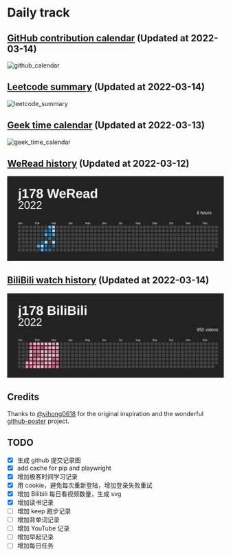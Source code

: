 # Daily track

## [GitHub contribution calendar](https://github.com/j178) (Updated at 2022-03-14)
![github_calendar](https://s2.loli.net/2022/03/14/YGbe2vO3sTZDtzi.png)

## [Leetcode summary](https://leetcode-cn.com/u/j178) (Updated at 2022-03-14)
![leetcode_summary](https://s2.loli.net/2022/03/14/FYXLwKtGRUgSODH.png)

## [Geek time calendar](https://time.geekbang.org/) (Updated at 2022-03-13)
![geek_time_calendar](https://s2.loli.net/2022/03/13/lpcRg3PY8SIbwQX.png)

## [WeRead history](https://weread.qq.com) (Updated at 2022-03-12)
![weread_history](./data/weread_history.svg)

## [BiliBili watch history](https://bilibili.com) (Updated at 2022-03-14)
![bilibili_history](./data/bilibili_history.svg)


## Credits
Thanks to [@yihong0618](https://github.com/yihong0618) for the original inspiration and the wonderful [github-poster](https://github.com/yihong0618/GitHubPoster) project.


## TODO
- [x] 生成 github 提交记录图
- [x] add cache for pip and playwright
- [x] 增加极客时间学习记录
- [x] 用 cookie，避免每次重新登陆，增加登录失败重试
- [x] 增加 Bilibili 每日看视频数量，生成 svg
- [x] 增加读书记录
- [ ] 增加 keep 跑步记录
- [ ] 增加背单词记录
- [ ] 增加 YouTube 记录
- [ ] 增加早起记录
- [ ] 增加每日任务
